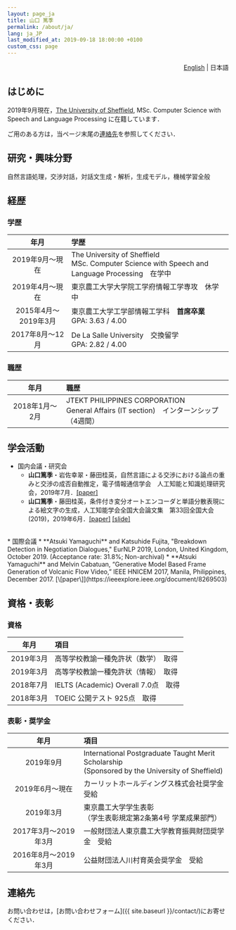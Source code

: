 ```yaml
---
layout: page_ja
title: 山口 篤季
permalink: /about/ja/
lang: ja_JP
last_modified_at: 2019-09-18 18:00:00 +0100
custom_css: page
---
```

<div style="text-align: right;"><i class="fas fa-language" style="padding: 0 4px 0 0;"></i><a href="../">English</a> | 日本語</div>

## はじめに

2019年9月現在，[The University of Sheffield](https://www.sheffield.ac.uk/), MSc. Computer Science with Speech and Language Processing に在籍しています．  

ご用のある方は，当ページ末尾の[連絡先](#連絡先)を参照してください．

## 研究・興味分野

自然言語処理，交渉対話，対話文生成・解析，生成モデル，機械学習全般

## 経歴
### 学歴  

|年月|学歴|
|:-:|:-|
|2019年9月〜現在|The University of Sheffield<br />MSc. Computer Science with Speech and Language Processing　在学中|
|2019年4月〜現在|東京農工大学大学院工学府情報工学専攻　休学中|
|2015年4月〜2019年3月|東京農工大学工学部情報工学科　**首席卒業**  <br /> GPA: 3.63 / 4.00|
|2017年8月〜12月|De La Salle University　交換留学 <br /> GPA: 2.82 / 4.00|

### 職歴

|年月|職歴|
|:-:|:-|
|2018年1月〜2月|JTEKT PHILIPPINES CORPORATION<br /> General Affairs (IT section)　インターンシップ（4週間）|

## 学会活動

* 国内会議・研究会
    * **山口篤季**・岩佐幸翠・藤田桂英，自然言語による交渉における論点の重みと交渉の成否自動推定，電子情報通信学会　人工知能と知識処理研究会，2019年7月．[\[paper\]](https://www.ieice.org/ken/paper/20190722c1oR/)
    * **山口篤季**・藤田桂英，条件付き変分オートエンコーダと単語分散表現による絵文字の生成，人工知能学会全国大会論文集　第33回全国大会(2019)，2019年6月．[\[paper\]](https://confit.atlas.jp/guide/event-img/jsai2019/2L4-J-9-04/public/pdf?type=in) [\[slide\]](https://www.slideshare.net/AtsukiYamaguchi1/jsai2019-148918796)  
<br />
* 国際会議
    * **Atsuki Yamaguchi** and Katsuhide Fujita, "Breakdown Detection in Negotiation Dialogues," EurNLP 2019, London, United Kingdom, October 2019. (Acceptance rate: 31.8%; Non-archival)  
    * **Atsuki Yamaguchi** and Melvin Cabatuan, “Generative Model Based Frame Generation of Volcanic Flow Video,” IEEE HNICEM 2017, Manila, Philippines, December 2017. [\[paper\]](https://ieeexplore.ieee.org/document/8269503)


## 資格・表彰
### 資格

|年月|項目|
|:-:|:-|
|2019年3月|高等学校教諭一種免許状（数学）　取得|
|2019年3月|高等学校教諭一種免許状（情報）　取得|
|2018年7月|IELTS (Academic) Overall 7.0点　取得|
|2018年3月|TOEIC 公開テスト 925点　取得|

### 表彰・奨学金

|年月|項目|
|:-:|:-|
|2019年9月|International Postgraduate Taught Merit Scholarship <br /> (Sponsored by the University of Sheffield)|
|2019年6月〜現在|カーリットホールディングス株式会社奨学金　受給|
|2019年3月|東京農工大学学生表彰 <br />（学生表彰規定第2条第4号 学業成果部門）|
|2017年3月〜2019年3月|一般財団法人東京農工大学教育振興財団奨学金　受給|
|2016年8月〜2019年3月|公益財団法人川村育英会奨学金　受給|

## 連絡先

お問い合わせは，[お問い合わせフォーム]({{ site.baseurl }}/contact/)にお寄せください．